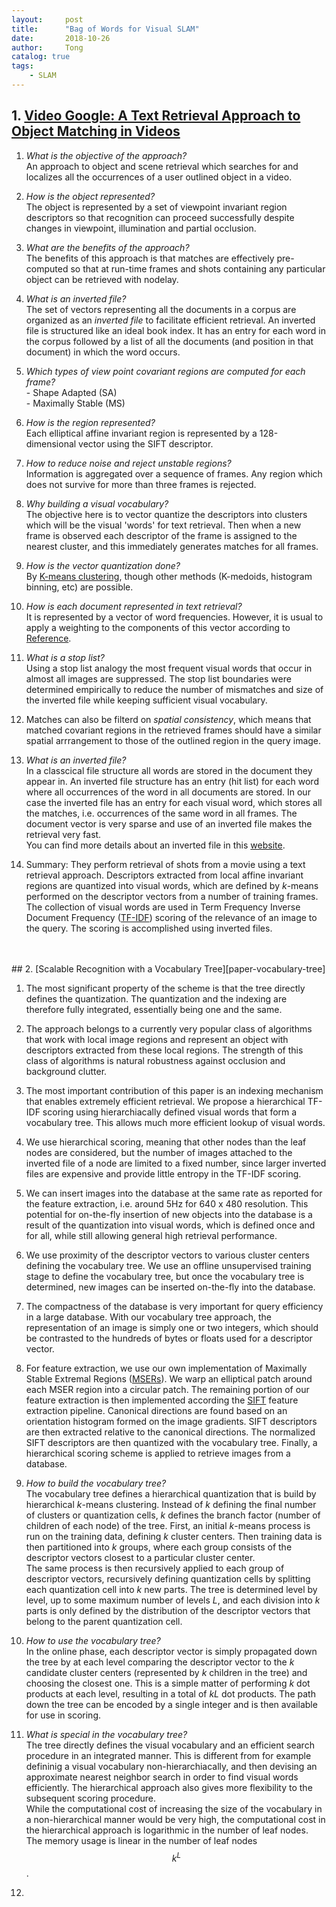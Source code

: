 ```yaml
---
layout:     post
title:      "Bag of Words for Visual SLAM"
date:       2018-10-26
author:     Tong
catalog: true
tags:
    - SLAM
---
```


## 1. [Video Google: A Text Retrieval Approach to Object Matching in Videos][paper-Bag-of-Words]

1. _What is the objective of the approach?_
<br> An approach to object and scene retrieval which searches for and localizes all the occurrences of a user outlined object in a video.

2. _How is the object represented?_
<br> The object is represented by a set of viewpoint invariant region descriptors so that recognition can proceed successfully despite changes in viewpoint, illumination and partial occlusion.

3. _What are the benefits of the approach?_
<br> The benefits of this approach is that matches are effectively pre-computed so that at run-time frames and shots containing any particular object can be retrieved with nodelay.

4. _What is an inverted file?_
<br> The set of vectors representing all the documents in a corpus are organized as an _inverted file_ to facilitate efficient retrieval. An inverted file is structured like an ideal book index. It has an entry for each word in the corpus followed by a list of all the documents (and position in that document) in which the word occurs.

5. _Which types of view point covariant regions are computed for each frame?_
<br> - Shape Adapted (SA)
<br> - Maximally Stable (MS)

6. _How is the region represented?_
<br> Each elliptical affine invariant region is represented by a 128-dimensional vector using the SIFT descriptor.

7. _How to reduce noise and reject unstable regions?_
<br> Information is aggregated over a sequence of frames. Any region which does not survive for more than three frames is rejected.

8. _Why building a visual vocabulary?_
<br> The objective here is to vector quantize the descriptors into clusters which will be the visual 'words' for text retrieval. Then when a new frame is observed each descriptor of the frame is assigned to the nearest cluster, and this immediately generates matches for all frames.

9. _How is the vector quantization done?_
<br> By [K-means clustering][website-k-means], though other methods (K-medoids, histogram binning, etc) are possible.

10. _How is each document represented in text retrieval?_
<br> It is represented  by a vector of word frequencies. However, it is usual to apply a weighting to the components of this vector according to [Reference][book-modern-information-retrieval]. 

11. _What is a stop list?_
<br> Using a stop list analogy the most frequent visual words that occur in almost all images are suppressed. The stop list boundaries were determined empirically to reduce the number of mismatches and size of the inverted file while keeping sufficient visual vocabulary.

12. Matches can also be filterd on _spatial consistency_, which means that matched covariant regions in the retrieved frames should have a similar spatial arrrangement to those of the outlined region in the query image.

13. _What is an inverted file?_
<br> In a classcical file structure all words are stored in the document they appear in. An inverted file structure has an entry (hit list) for each word where all occurrences of the word in all documents are stored. In our case the inverted file has an entry for each visual word, which stores all the matches, i.e. occurrences of the same word in all frames. The document vector is very sparse and use of an inverted file makes the retrieval very fast.
<br> You can find more details about an inverted file in this [website][website-inverted-file].

14. Summary: They perform retrieval of shots from a movie using a text retrieval approach. Descriptors extracted from local affine invariant regions are quantized into visual words, which are defined by _k_-means performed on the descriptor vectors from a number of training frames. The collection of visual words are used in Term Frequency Inverse Document Frequency ([TF-IDF][wiki-tf-idf]) scoring of the relevance of an image to the query. The scoring is accomplished using inverted files.

<br>
<br>
## 2. [Scalable Recognition with a Vocabulary Tree][paper-vocabulary-tree]

1. The most significant property of the scheme is that the tree directly defines the quantization. The quantization and the indexing are therefore fully integrated, essentially being one and the same.

2. The approach belongs to a currently very popular class of algorithms that work with local image regions and represent an object with descriptors extracted from these local regions. The strength of this class of algorithms is natural robustness against occlusion and background clutter.

3. The most important contribution of this paper is an indexing mechanism that enables extremely efficient retrieval. We propose a hierarchical TF-IDF scoring using hierarchiacally defined visual words that form a vocabulary tree. This allows much more efficient lookup of visual words.

4. We use hierarchical scoring, meaning that other nodes than the leaf nodes are considered, but the number of images attached to the inverted file of a node are limited to a fixed number, since larger inverted files are expensive and provide little entropy in the TF-IDF scoring.

5. We can insert images into the database at the same rate as reported for the feature extraction, i.e. around 5Hz for 640 x 480 resolution. This potential for on-the-fly insertion of new objects into the database is a result of the quantization into visual words, which is defined once and for all, while still allowing general high retrieval performance.

6. We use proximity of the descriptor vectors to various cluster centers defining the vocabulary tree. We use an offline unsupervised training stage to define the vocabulary tree, but once the vocabulary tree is determined, new images can be inserted on-the-fly into the database.

7. The compactness of the database is very important for query efficiency in a large database. With our vocabulary tree approach, the representation of an image is simply one or two integers, which should be contrasted to the hundreds of bytes or floats used for a descriptor vector.

8. For feature extraction, we use our own implementation of Maximally Stable Extremal Regions ([MSERs][paper-mser]). We warp an elliptical patch around each MSER region into a circular patch. The remaining portion of our feature extraction is then implemented according the [SIFT][paper-sift] feature extraction pipeline. Canonical directions are found based on an orientation histogram formed on the image gradients. SIFT descriptors are then extracted relative to the canonical directions. The normalized SIFT descriptors are then quantized with the vocabulary tree. Finally, a hierarchical scoring scheme is applied to retrieve images from a database.

9. _How to build the vocabulary tree?_
<br> The vocabulary tree defines a hierarchical quantization that is build by hierarchical _k_-means clustering. Instead of _k_ defining the final number of clusters or quantization cells, _k_ defines the branch factor (number of children of each node) of the tree. First, an initial _k_-means process is run on the training data, defining _k_ cluster centers. Then training data is then partitioned into _k_ groups, where each group consists of the descriptor vectors closest to a particular cluster center.
<br> The same process is then recursively applied to each group of descriptor vectors, recursively defining quantization cells by splitting each quantization cell into _k_ new parts. The tree is determined level by level, up to some maximum number of levels _L_, and each division into _k_ parts is only defined by the distribution of the descriptor vectors that belong to the parent quantization cell.

10. _How to use the vocabulary tree?_
<br> In the online phase, each descriptor vector is simply propagated down the tree by at each level comparing the descriptor vector to the _k_ candidate cluster centers (represented by _k_ children in the tree) and choosing the closest one. This is a simple matter of performing _k_ dot products at each level, resulting in a total of _kL_ dot products. The path down the tree can be encoded by a single integer and is then available for use in scoring.

11. _What is special in the vocabulary tree?_
<br> The tree directly defines the visual vocabulary and an efficient search procedure in an integrated manner. This is different from for example defininig a visual vocabulary non-hierarchiacally, and then devising an approximate nearest neighbor search in order to find visual words efficiently. The hierarchical approach also gives more flexibility to the subsequent scoring procedure. 
<br> While the computational cost of increasing the size of the vocabulary in a non-hierarchical manner would be very high, the computational cost in the hierarchical approach is logarithmic in the number of leaf nodes. The memory usage is linear in the number of leaf nodes $$k^L$$.

12. 




[paper-Bag-of-Words]: http://www.robots.ox.ac.uk/~vgg/publications/papers/sivic03.pdf
[paper-vocabulary-tree]: http://www-inst.eecs.berkeley.edu/~cs294-6/fa06/papers/nister_stewenius_cvpr2006.pdf
[website-k-means]: http://lingtong.de/2018/10/26/K-Means-Clustering/
[book-modern-information-retrieval]: http://people.ischool.berkeley.edu/~hearst/irbook/print/chap10.pdf
[website-inverted-file]: http://orion.lcg.ufrj.br/Dr.Dobbs/books/book5/chap03.htm
[wiki-tf-idf]: https://zh.wikipedia.org/wiki/Tf-idf
[paper-mser]: http://cmp.felk.cvut.cz/~matas/papers/matas-bmvc02.pdf
[paper-sift]: https://www.cs.ubc.ca/~lowe/papers/ijcv04.pdf